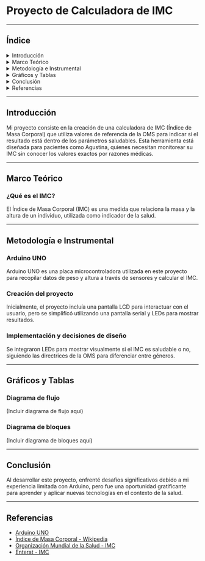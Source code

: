 # Proyecto de Calculadora de IMC

---

## Índice

<details>
  <summary>Introducción</summary>
  
  - Descripción del proyecto
  - Motivación
</details>

<details>
  <summary>Marco Teórico</summary>
  
  - ¿Qué es el IMC?
</details>

<details>
  <summary>Metodología e Instrumental</summary>
  
  - Arduino UNO
  - Creación del proyecto
  - Implementación y decisiones de diseño
</details>

<details>
  <summary>Gráficos y Tablas</summary>
  
  - Diagrama de flujo
  - Diagrama de bloques
</details>

<details>
  <summary>Conclusión</summary>
  
  - Retos y aprendizajes
</details>

<details>
  <summary>Referencias</summary>
  
  - Enlaces a recursos utilizados
</details>

---

## Introducción

Mi proyecto consiste en la creación de una calculadora de IMC (Índice de Masa Corporal) que utiliza valores de referencia de la OMS para indicar si el resultado está dentro de los parámetros saludables. Esta herramienta está diseñada para pacientes como Agustina, quienes necesitan monitorear su IMC sin conocer los valores exactos por razones médicas.

---

## Marco Teórico

### ¿Qué es el IMC?

El Índice de Masa Corporal (IMC) es una medida que relaciona la masa y la altura de un individuo, utilizada como indicador de la salud.

---

## Metodología e Instrumental

### Arduino UNO

Arduino UNO es una placa microcontroladora utilizada en este proyecto para recopilar datos de peso y altura a través de sensores y calcular el IMC.

### Creación del proyecto

Inicialmente, el proyecto incluía una pantalla LCD para interactuar con el usuario, pero se simplificó utilizando una pantalla serial y LEDs para mostrar resultados.

### Implementación y decisiones de diseño

Se integraron LEDs para mostrar visualmente si el IMC es saludable o no, siguiendo las directrices de la OMS para diferenciar entre géneros.

---

## Gráficos y Tablas

### Diagrama de flujo

(Incluir diagrama de flujo aquí)

### Diagrama de bloques

(Incluir diagrama de bloques aquí)

---

## Conclusión

Al desarrollar este proyecto, enfrenté desafíos significativos debido a mi experiencia limitada con Arduino, pero fue una oportunidad gratificante para aprender y aplicar nuevas tecnologías en el contexto de la salud.

---

## Referencias

- [Arduino UNO](https://arduino.cl/arduino-uno/#:~:text=La%20placa%20Arduino%20UNO%20es,de%20toda%20la%20familia%20Arduino.)
- [Índice de Masa Corporal - Wikipedia](https://es.wikipedia.org/wiki/%C3%8Dndice_de_masa_corporal)
- [Organización Mundial de la Salud - IMC](https://www.who.int/entity/dietphysicalactivity/es/index.html)
- [Enterat - IMC](https://www.enterat.com/salud/imc-indice-masa-corporal.php)

